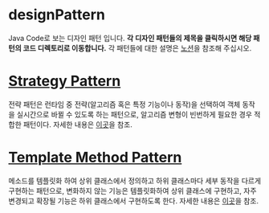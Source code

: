 # designPattern
Java Code로 보는 디자인 패턴 입니다.
**각 디자인 패턴들의 제목을 클릭하시면 해당 패턴의 코드 디렉토리로 이동합니다.**
각 패턴들에 대한 설명은 [노션](https://www.notion.so/11a5a273c91d81f98ed6e62a7bbace36?v=11a5a273c91d81fabf2a000cfb76678e)을 참조해 주십시오.

# [Strategy Pattern](https://github.com/gahuileeee/designPattern/tree/main/src/StragePattern) 

전략 패턴은 런타임 중 전략(알고리즘 혹은 특정 기능이나 동작)을 선택하여 객체 동작을 실시간으로 바뀔 수 있도록 하는 패턴으로, 알고리즘 변형이 빈번하게 필요한 경우 적합한 패턴이다. 자세한 내용은 [이곳](https://www.notion.so/Strategy-pattern-11a5a273c91d8102a673d2ce48c66432)을 참조.

# [Template Method Pattern](https://github.com/gahuileeee/designPattern/tree/main/src/TemplateMethodPattern) 

메소드를 템플릿화 하여 상위 클래스에서 정의하고 하위 클래스마다 세부 동작을 다르게 구현하는 패턴으로, 변화하지 않는 기능은 템플릿화하여 상위 클래스에 구현하고, 자주 변경되고 확장될 기능은 하위 클래스에서 구현하도록 한다. 자세한 내용은 [이곳](https://www.notion.so/template-Method-pattern-11a5a273c91d81b9b006d51beb957754)을 참조.
